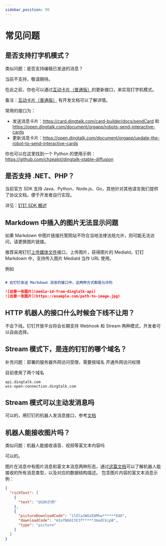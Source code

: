 ```yaml
---
sidebar_position: 99
---
```


# 常见问题

## 是否支持打字机模式？

类似问题：是否支持编辑已发送的消息？

当前不支持，敬请期待。

在此之前，你也可以通过[互动卡片（普通版）](https://card.dingtalk.com/card-builder)的更新接口，来实现打字机模式。

备注：[互动卡片（普通版）](https://card.dingtalk.com/card-builder) 有开发文档可以了解详情。

常用的接口为：

* 发送消息卡片：https://card.dingtalk.com/card-builder/docs/sendCard 和 https://open.dingtalk.com/document/orgapp/robots-send-interactive-cards
* 更新消息卡片：https://open.dingtalk.com/document/orgapp/update-the-robot-to-send-interactive-cards

你也可以在这里找到一个 Python 的使用示例：https://github.com/chzealot/dingtalk-stable-diffusion

## 是否支持 .NET、PHP？

当前官方 SDK 支持 Java、Python、Node.js、Go，其他针对其他语言我们提供了协议文档，便于开发者自行实现。

详见：[钉钉 SDK 概述](/docs/develop/sdk/overview)

## Markdown 中插入的图片无法显示问题

如果 Markdown 中图片链接托管网站不符合当地法律法规允许，则可能无法访问，请更换图片链接。

推荐采用钉钉[上传媒体文件](https://open.dingtalk.com/document/orgapp/upload-media-files)接口，上传图片，获得图片的 MediaId。钉钉 Markdown 中，支持传入图片 MediaId 当作 URL 使用。

例如
```markdown

# 在钉钉发送 Markdown 消息的接口中，这两种方式都是允许的

![这是一张图片](media-id-from-dingtalk-api)
![这是一张图片](https://example.com/path-to-image.jpg)
```

## HTTP 机器人的接口什么时候会下线不让用？

不会下线。钉钉开放平台将会长期支持 Webhook 和 Stream 两种模式，开发者可以自由选择。

## Stream 模式下，是连的钉钉的哪个域名？

补充问题：部署的服务器外网访问受限，需要按域名 开通外网访问权限

目前使用了两个域名

```text
api.dingtalk.com
wss-open-connection.dingtalk.com
```

## Stream 模式可以主动发消息吗

可以的，用钉钉的机器人发消息接口，参考[文档](https://open.dingtalk.com/document/orgapp/robot-overview)

## 机器人能接收图片吗？

类似问题：机器人能接收语音、视频等富文本内容吗

可以的。

图片在消息中有图片消息和富文本消息两种形态，通过[这篇文档](https://open.dingtalk.com/document/orgapp/receive-message)可以了解机器人能接收的所有消息类型，以及对应的数据结构描述。
包含图片内容的富文本消息示例：
```json
{
  "richText": [
    {
      "text": "@SDK示例"
    },
    {
      "pictureDownloadCode": "1lOlaJWGsEAMhw******EAO",
      "downloadCode": "mIofN681YE3f*****3madCkipB",
      "type": "picture"
    }
  ]
}
```